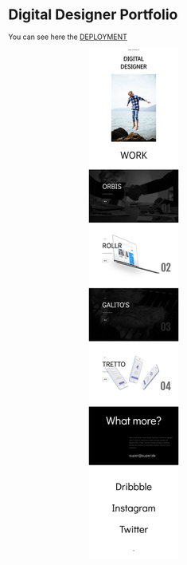 # Digital Designer Portfolio

You can see here the
<a href="https://mariariosnavarro.github.io/portfolio/" target="_blank">DEPLOYMENT</a>

   <div align ="center" >
   <img src="assets/img/portfolio.png" alt="Portfolio Picture"/>
   </div>

